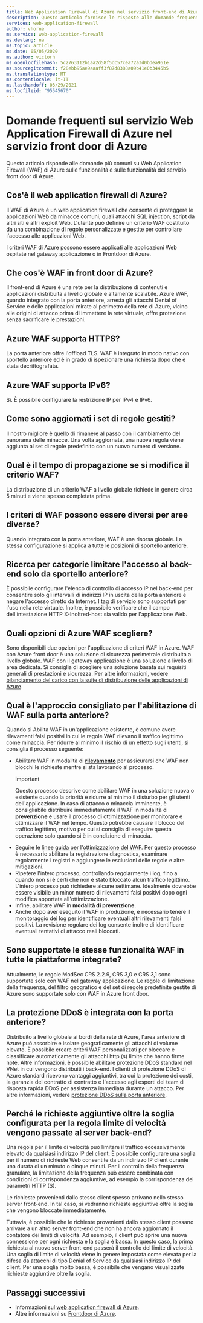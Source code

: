 ```yaml
---
title: Web Application Firewall di Azure nel servizio front-end di Azure-Domande frequenti
description: Questo articolo fornisce le risposte alle domande frequenti su Web Application Firewall in Azure front door
services: web-application-firewall
author: vhorne
ms.service: web-application-firewall
ms.devlang: na
ms.topic: article
ms.date: 05/05/2020
ms.author: victorh
ms.openlocfilehash: 5c2763112b1aa2d58f5dc57cea72a3d0bdea961e
ms.sourcegitcommit: f28ebb95ae9aaaff3f87d8388a09b41e0b3445b5
ms.translationtype: MT
ms.contentlocale: it-IT
ms.lasthandoff: 03/29/2021
ms.locfileid: "95545670"
---
```

# <a name="frequently-asked-questions-for-azure-web-application-firewall-on-azure-front-door-service"></a>Domande frequenti sul servizio Web Application Firewall di Azure nel servizio front door di Azure

Questo articolo risponde alle domande più comuni su Web Application Firewall (WAF) di Azure sulle funzionalità e sulle funzionalità del servizio front door di Azure. 

## <a name="what-is-azure-waf"></a>Cos'è il web application firewall di Azure?

Il WAF di Azure è un web application firewall che consente di proteggere le applicazioni Web da minacce comuni, quali attacchi SQL injection, script da altri siti e altri exploit Web. L'utente può definire un criterio WAF costituito da una combinazione di regole personalizzate e gestite per controllare l'accesso alle applicazioni Web.

I criteri WAF di Azure possono essere applicati alle applicazioni Web ospitate nel gateway applicazione o in Frontdoor di Azure.

## <a name="what-is-waf-on-azure-front-door"></a>Che cos'è WAF in front door di Azure? 

Il front-end di Azure è una rete per la distribuzione di contenuti e applicazioni distribuita a livello globale e altamente scalabile. Azure WAF, quando integrato con la porta anteriore, arresta gli attacchi Denial of Service e delle applicazioni mirate al perimetro della rete di Azure, vicino alle origini di attacco prima di immettere la rete virtuale, offre protezione senza sacrificare le prestazioni.

## <a name="does-azure-waf-support-https"></a>Azure WAF supporta HTTPS?

La porta anteriore offre l'offload TLS. WAF è integrato in modo nativo con sportello anteriore ed è in grado di ispezionare una richiesta dopo che è stata decrittografata.

## <a name="does-azure-waf-support-ipv6"></a>Azure WAF supporta IPv6?

Sì. È possibile configurare la restrizione IP per IPv4 e IPv6.

## <a name="how-up-to-date-are-the-managed-rule-sets"></a>Come sono aggiornati i set di regole gestiti?

Il nostro migliore è quello di rimanere al passo con il cambiamento del panorama delle minacce. Una volta aggiornata, una nuova regola viene aggiunta al set di regole predefinito con un nuovo numero di versione.

## <a name="what-is-the-propagation-time-if-i-make-a-change-to-my-waf-policy"></a>Qual è il tempo di propagazione se si modifica il criterio WAF?

La distribuzione di un criterio WAF a livello globale richiede in genere circa 5 minuti e viene spesso completata prima.

## <a name="can-waf-policies-be-different-for-different-regions"></a>I criteri di WAF possono essere diversi per aree diverse?

Quando integrato con la porta anteriore, WAF è una risorsa globale. La stessa configurazione si applica a tutte le posizioni di sportello anteriore.
 
## <a name="how-do-i-limit-access-to-my-back-end-to-be-from-front-door-only"></a>Ricerca per categorie limitare l'accesso al back-end solo da sportello anteriore?

È possibile configurare l'elenco di controllo di accesso IP nel back-end per consentire solo gli intervalli di indirizzi IP in uscita della porta anteriore e negare l'accesso diretto da Internet. I tag di servizio sono supportati per l'uso nella rete virtuale. Inoltre, è possibile verificare che il campo dell'intestazione HTTP X-Inoltred-host sia valido per l'applicazione Web.

## <a name="which-azure-waf-options-should-i-choose"></a>Quali opzioni di Azure WAF scegliere?

Sono disponibili due opzioni per l'applicazione di criteri WAF in Azure. WAF con Azure front door è una soluzione di sicurezza perimetrale distribuita a livello globale. WAF con il gateway applicazione è una soluzione a livello di area dedicata. Si consiglia di scegliere una soluzione basata sui requisiti generali di prestazioni e sicurezza. Per altre informazioni, vedere [bilanciamento del carico con la suite di distribuzione delle applicazioni di Azure](../../frontdoor/front-door-lb-with-azure-app-delivery-suite.md).

## <a name="whats-the-recommended-approach-to-enabling-waf-on-front-door"></a>Qual è l'approccio consigliato per l'abilitazione di WAF sulla porta anteriore?

Quando si Abilita WAF in un'applicazione esistente, è comune avere rilevamenti falsi positivi in cui le regole WAF rilevano il traffico legittimo come minaccia. Per ridurre al minimo il rischio di un effetto sugli utenti, si consiglia il processo seguente:

* Abilitare WAF in modalità di [ **rilevamento**](./waf-front-door-create-portal.md#change-mode) per assicurarsi che WAF non blocchi le richieste mentre si sta lavorando al processo.
  > [!IMPORTANT]
  > Questo processo descrive come abilitare WAF in una soluzione nuova o esistente quando la priorità è ridurre al minimo il disturbo per gli utenti dell'applicazione. In caso di attacco o minaccia imminente, è consigliabile distribuire immediatamente il WAF in modalità di **prevenzione** e usare il processo di ottimizzazione per monitorare e ottimizzare il WAF nel tempo. Questo potrebbe causare il blocco del traffico legittimo, motivo per cui si consiglia di eseguire questa operazione solo quando si è in condizione di minaccia.
* Seguire le [linee guida per l'ottimizzazione del WAF](./waf-front-door-tuning.md). Per questo processo è necessario abilitare la registrazione diagnostica, esaminare regolarmente i registri e aggiungere le esclusioni delle regole e altre mitigazioni.
* Ripetere l'intero processo, controllando regolarmente i log, fino a quando non si è certi che non è stato bloccato alcun traffico legittimo. L'intero processo può richiedere alcune settimane. Idealmente dovrebbe essere visibile un minor numero di rilevamenti falsi positivi dopo ogni modifica apportata all'ottimizzazione.
* Infine, abilitare WAF in **modalità di prevenzione**.
* Anche dopo aver eseguito il WAF in produzione, è necessario tenere il monitoraggio dei log per identificare eventuali altri rilevamenti falsi positivi. La revisione regolare dei log consente inoltre di identificare eventuali tentativi di attacco reali bloccati.

## <a name="do-you-support-same-waf-features-in-all-integrated-platforms"></a>Sono supportate le stesse funzionalità WAF in tutte le piattaforme integrate?

Attualmente, le regole ModSec CRS 2.2.9, CRS 3,0 e CRS 3,1 sono supportate solo con WAF nel gateway applicazione. Le regole di limitazione della frequenza, del filtro geografico e del set di regole predefinite gestite di Azure sono supportate solo con WAF in Azure front door.

## <a name="is-ddos-protection-integrated-with-front-door"></a>La protezione DDoS è integrata con la porta anteriore? 

Distribuito a livello globale ai bordi della rete di Azure, l'area anteriore di Azure può assorbire e isolare geograficamente gli attacchi di volume elevato. È possibile creare criteri WAF personalizzati per bloccare e classificare automaticamente gli attacchi http (s) limite che hanno firme note. Altre informazioni, è possibile abilitare protezione DDoS standard nel VNet in cui vengono distribuiti i back-end. I clienti di protezione DDoS di Azure standard ricevono vantaggi aggiuntivi, tra cui la protezione dei costi, la garanzia del contratto di contratto e l'accesso agli esperti del team di risposta rapida DDoS per assistenza immediata durante un attacco. Per altre informazioni, vedere [protezione DDoS sulla porta anteriore](../../frontdoor/front-door-ddos.md).

## <a name="why-do-additional-requests-above-the-threshold-configured-for-my-rate-limit-rule-get-passed-to-my-backend-server"></a>Perché le richieste aggiuntive oltre la soglia configurata per la regola limite di velocità vengono passate al server back-end?

Una regola per il limite di velocità può limitare il traffico eccessivamente elevato da qualsiasi indirizzo IP del client. È possibile configurare una soglia per il numero di richieste Web consentite da un indirizzo IP client durante una durata di un minuto o cinque minuti. Per il controllo della frequenza granulare, la limitazione della frequenza può essere combinata con condizioni di corrispondenza aggiuntive, ad esempio la corrispondenza dei parametri HTTP (S). 

Le richieste provenienti dallo stesso client spesso arrivano nello stesso server front-end. In tal caso, si vedranno richieste aggiuntive oltre la soglia che vengono bloccate immediatamente. 

Tuttavia, è possibile che le richieste provenienti dallo stesso client possano arrivare a un altro server front-end che non ha ancora aggiornato il contatore dei limiti di velocità. Ad esempio, il client può aprire una nuova connessione per ogni richiesta e la soglia è bassa. In questo caso, la prima richiesta al nuovo server front-end passerà il controllo del limite di velocità. Una soglia di limite di velocità viene in genere impostata come elevata per la difesa da attacchi di tipo Denial of Service da qualsiasi indirizzo IP del client. Per una soglia molto bassa, è possibile che vengano visualizzate richieste aggiuntive oltre la soglia.

## <a name="next-steps"></a>Passaggi successivi

- Informazioni sul [web application firewall di Azure](../overview.md).
- Altre informazioni su [Frontdoor di Azure](../../frontdoor/front-door-overview.md).
